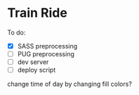 # Train Ride

To do:
- [x] SASS preprocessing
- [ ] PUG preprocessing
- [ ] dev server
- [ ] deploy script

change time of day by changing fill colors?
